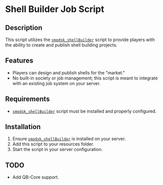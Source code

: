 # Shell Builder Job Script

## Description

This script utilizes the [`smodsk_shellBuilder`](https://smodsk.tebex.io/) script to provide players with the ability to create and publish shell building projects.

## Features

- Players can design and publish shells for the "market."
- No built-in society or job management; this script is meant to integrate with an existing job system on your server.

## Requirements

- [`smodsk_shellBuilder`](https://smodsk.tebex.io/) script must be installed and properly configured.

## Installation

1. Ensure [`smodsk_shellBuilder`](https://smodsk.tebex.io/) is installed on your server.
2. Add this script to your resources folder.
3. Start the script in your server configuration.


## TODO
- Add QB-Core support.
